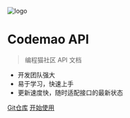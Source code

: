 ![logo](https://static.codemao.cn/community/shequ_logo.png)

# Codemao API

> 编程猫社区 API 文档

- 开发团队强大
- 易于学习，快速上手
- 更新速度快，随时适配接口的最新状态

[Git仓库](https://jddbjd.coding.net/public/codemao/Codemao_API/git/files)
[开始使用](#main)
